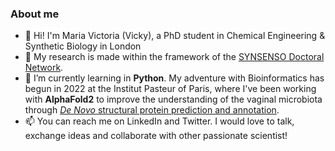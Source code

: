 ### About me 
- 👋 Hi! I'm Maria Victoria (Vicky), a PhD student in Chemical Engineering & Synthetic Biology in London
- 👀 My research is made within the framework of the <a href="https://synsenso.eu/">SYNSENSO Doctoral Network</a>. 
- 🌱 I’m currently learning in <b>Python</b>. My adventure with Bioinformatics has begun in 2022 at the Institut Pasteur of Paris, where I've been working with <b>AlphaFold2</b> to improve the understanding of the vaginal microbiota through <a href="https://github.com/mvictoriabuss/Protein_Structure_Prediction"><i>De Novo</i> structural protein prediction and annotation</a>. 
- 📫 You can reach me on LinkedIn and Twitter. I would love to talk, exchange ideas and collaborate with other passionate scientist!

<!---
mvictoriabuss/mvictoriabuss is a ✨ special ✨ repository because its `README.md` (this file) appears on your GitHub profile.
You can click the Preview link to take a look at your changes.
--->
